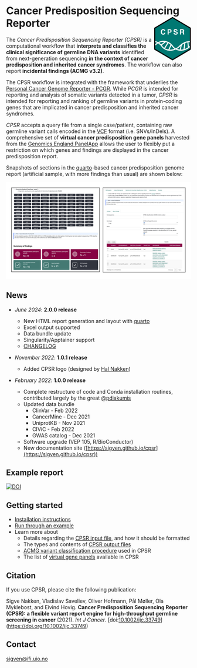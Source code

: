 # Cancer Predisposition Sequencing Reporter <a href="https://sigven.github.io/cpsr/"><img src="man/figures/logo.png" align="right" height="118" width="100"/></a>

The *Cancer Predisposition Sequencing Reporter (CPSR)* is a computational workflow that **interprets and classifies the clinical significance of germline DNA variants** identified from next-generation sequencing **in the context of cancer predisposition and inherited cancer syndromes**. The workflow can also report **incidental findings (ACMG v3.2)**.

The CPSR workflow is integrated with the framework that underlies the [Personal Cancer Genome Reporter - PCGR](https://github.com/sigven/pcgr). While *PCGR* is intended for reporting and analysis of somatic variants detected in a tumor, *CPSR* is intended for reporting and ranking of germline variants in protein-coding genes that are implicated in cancer predisposition and inherited cancer syndromes. 

*CPSR* accepts a query file from a single case/patient, containing raw germline variant calls encoded in the [VCF](https://samtools.github.io/hts-specs/VCFv4.2.pdf) format (i.e. SNVs/InDels). A comprehensive set of **virtual cancer predisposition gene panels** harvested from the [Genomics England PanelApp](https://panelapp.genomicsengland.co.uk/) allows the user to flexibly put a restriction on which genes and findings are displayed in the cancer predisposition report.

Snapshots of sections in the [quarto](https://quarto.org)-based cancer predisposition genome report (artificial sample, with more findings than usual) are shown below:

![CPSR views](pkgdown/assets/img/cpsr_sc.png)

## News

-   *June 2024*: **2.0.0 release**
    - New HTML report generation and layout with [quarto](https://quarto.org/)
    - Excel output supported
    - Data bundle update
    - Singularity/Apptainer support
    - [CHANGELOG](https://sigven.github.io/cpsr/articles/CHANGELOG.html)

-   *November 2022*: **1.0.1 release**
    -   Added CPSR logo (designed by [Hal Nakken](https://halvetica.net))
    
-   *February 2022*: **1.0.0 release**
    -   Complete restructure of code and Conda installation routines, contributed largely by the great [@pdiakumis](https://github.com/pdiakumis)
    -   Updated data bundle
        - ClinVar - Feb 2022
        - CancerMine - Dec 2021
        - UniprotKB - Nov 2021
        - CIViC - Feb 2022
        - GWAS catalog - Dec 2021
    -   Software upgrade (VEP 105, R/BioConductor)
    -   New documentation site ([https://sigven.github.io/cpsr](https://sigven.github.io/cpsr))


## Example report

[![DOI](https://zenodo.org/badge/DOI/10.5281/zenodo.11401491.svg)](https://doi.org/10.5281/zenodo.11401491)

## Getting started

-   [Installation instructions](https://sigven.github.io/cpsr/articles/installation.html)
-   [Run through an example](https://sigven.github.io/cpsr/articles/running.html#example-run)
-   Learn more about
    * Details regarding the [CPSR input file](https://sigven.github.io/cpsr/articles/input.html), and how it should be formatted
    * The types and contents of [CPSR output files](https://sigven.github.io/cpsr/articles/output.html)
    * [ACMG variant classification procedure](https://sigven.github.io/cpsr/articles/variant_classification.html) used in CPSR
    * The list of [virtual gene panels](https://sigven.github.io/cpsr/articles/virtual_panels.html) available in CPSR

## Citation

If you use CPSR, please cite the following publication:

Sigve Nakken, Vladislav Saveliev, Oliver Hofmann, Pål Møller, Ola Myklebost, and Eivind Hovig. **Cancer Predisposition Sequencing Reporter (CPSR): a flexible variant report engine for high-throughput germline screening in cancer** (2021). *Int J Cancer*. [doi:[10.1002/ijc.33749](doi:%5B10.1002/ijc.33749)](https://doi.org/10.1002/ijc.33749)

## Contact

[sigven\@ifi.uio.no](mailto:sigven@ifi.uio.no)
